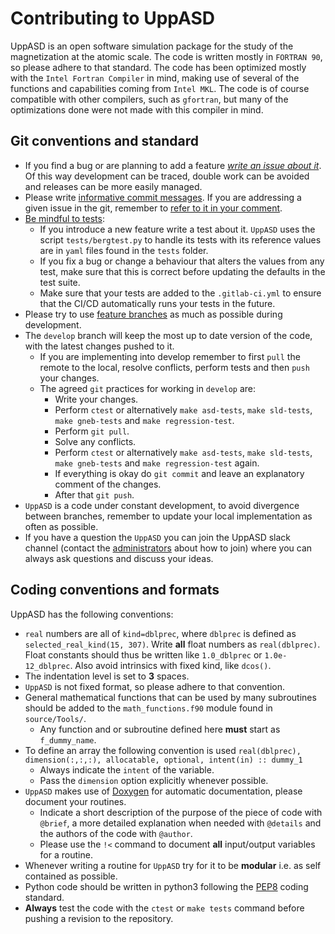 # Contributing to UppASD

UppASD is an open software simulation package for the study of the magnetization at the atomic scale. 
The code is written mostly in `FORTRAN 90`, so please adhere to that standard. The code has been optimized mostly with the `Intel Fortran Compiler` in mind, making use of several of the functions and capabilities coming from `Intel MKL`. The code is of course compatible with other compilers, such as `gfortran`, but many of the optimizations done were not made with this compiler in mind.

## Git conventions and standard
- If you find a bug or are planning to add a feature [*write an issue about it*](https://guides.github.com/features/issues/). Of this way development can be traced, double work can be avoided and releases can be more easily managed.
- Please write [informative commit messages](https://www.freecodecamp.org/news/writing-good-commit-messages-a-practical-guide/). If you are addressing a given issue in the git, remember to [refer to it in your comment](https://about.gitlab.com/blog/2016/03/08/gitlab-tutorial-its-all-connected/).
- [Be mindful to tests](https://docs.gitlab.com/ee/development/testing_guide/best_practices.html):
   - If you introduce a new feature write a test about it. `UppASD` uses the script `tests/bergtest.py` to handle its tests with its reference values are in `yaml` files found in the `tests` folder.
   - If you fix a bug or change a behaviour that alters the values from any test, make sure that this is correct before updating the defaults in the test suite.
   - Make sure that your tests are added to the `.gitlab-ci.yml` to ensure that the CI/CD automatically runs your tests in the future.
- Please try to use [feature branches](https://www.atlassian.com/git/tutorials/comparing-workflows/feature-branch-workflow) as much as possible during development.
- The `develop` branch will keep the most up to date version of the code, with the latest changes pushed to it.
   - If you are implementing into develop remember to first `pull` the remote to the local, resolve conflicts, perform tests and then `push` your changes.
   - The agreed `git` practices for working in `develop` are:
      * Write your changes.
      * Perform `ctest` or alternatively `make asd-tests`, `make sld-tests`, `make gneb-tests` and `make regression-test`.
      * Perform `git pull`.
      * Solve any conflicts.
      * Perform `ctest` or alternatively `make asd-tests`, `make sld-tests`, `make gneb-tests` and `make regression-test` again.
      * If everything is okay do `git commit` and leave an explanatory comment of the changes.
      * After that `git push`.
- `UppASD` is a code under constant development, to avoid divergence between branches, remember to update your local implementation as often as possible.
- If you have a question the `UppASD` you can join the UppASD slack channel (contact the [administrators](ander.bergman@physics.uu.se) about how to join) where you can always ask questions and discuss your ideas.

## Coding conventions and formats

UppASD has the following conventions:

- `real` numbers are all of `kind=dblprec`, where `dblprec` is defined as `selected_real_kind(15, 307)`. Write **all** float numbers as `real(dblprec)`. Float constants should thus be written like `1.0_dblprec` or `1.0e-12_dblprec`. Also avoid intrinsics with fixed kind, like `dcos()`.
- The indentation level is set to **3** spaces.
- `UppASD` is not fixed format, so please adhere to that convention.
- General mathematical functions that can be used by many subroutines should be added to the `math_functions.f90` module found in `source/Tools/`.
   * Any function and or subroutine defined here **must** start as `f_dummy_name`.
- To define an array the following convention is used `real(dblprec), dimension(:,:,:), allocatable, optional, intent(in) :: dummy_1`
   * Always indicate the `intent` of the variable.
   * Pass the `dimension` option explicitly whenever possible.
- `UppASD` makes use of [Doxygen](http://www.doxygen.nl/) for automatic documentation, please document your routines.
   * Indicate a short description of the purpose of the piece of code with `@brief`, a more detailed explanation when needed with `@details` and the authors of the code with `@author`.
   * Please use the `!<` command to document **all** input/output variables for a routine.
- Whenever writing a routine for `UppASD` try for it to be **modular** i.e. as self contained as possible.
- Python code should be written in python3 following the [PEP8](https://www.python.org/dev/peps/pep-0008/) coding standard.
- **Always** test the code with the `ctest` or `make tests` command before pushing a revision to the repository.
